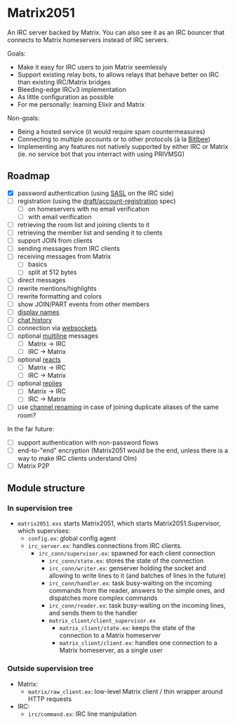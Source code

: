 # Matrix2051

An IRC server backed by Matrix. You can also see it as an IRC bouncer that
connects to Matrix homeservers instead of IRC servers.

Goals:

* Make it easy for IRC users to join Matrix seemlessly
* Support existing relay bots, to allows relays that behave better on IRC than
  existing IRC/Matrix bridges
* Bleeding-edge IRCv3 implementation
* As little configuration as possible
* For me personally: learning Elixir and Matrix

Non-goals:

* Being a hosted service (it would require spam countermeasures)
* Connecting to multiple accounts or to other protocols (à la [Bitlbee](https://www.bitlbee.org/))
* Implementing any features not natively supported by either IRC or Matrix (ie. no service bot that you interract with using PRIVMSG)

## Roadmap

* [x] password authentication (using [SASL](https://ircv3.net/specs/extensions/sasl-3.1) on the IRC side)
* [ ] registration (using the [draft/account-registration](https://github.com/ircv3/ircv3-specifications/pull/435) spec)
  * [ ] on homeservers with no email verification
  * [ ] with email verification
* [ ] retrieving the room list and joining clients to it
* [ ] retrieving the member list and sending it to clients
* [ ] support JOIN from clients
* [ ] sending messages from IRC clients
* [ ] receiving messages from Matrix
  * [ ] basics
  * [ ] split at 512 bytes
* [ ] direct messages
* [ ] rewrite mentions/highlights
* [ ] rewrite formatting and colors
* [ ] show JOIN/PART events from other members
* [ ] [display names](https://github.com/ircv3/ircv3-specifications/pull/452)
* [ ] [chat history](https://ircv3.net/specs/extensions/chathistory)
* [ ] connection via [websockets](https://github.com/ircv3/ircv3-specifications/pull/342)
* [ ] optional [multiline](https://ircv3.net/specs/extensions/multiline) messages
  * [ ] Matrix -> IRC
  * [ ] IRC -> Matrix
* [ ] optional [reacts](https://ircv3.net/specs/client-tags/reply)
  * [ ] Matrix -> IRC
  * [ ] IRC -> Matrix
* [ ] optional [replies](https://ircv3.net/specs/client-tags/reply)
  * [ ] Matrix -> IRC
  * [ ] IRC -> Matrix
* [ ] use [channel renaming](https://ircv3.net/specs/extensions/channel-rename) in case of joining duplicate aliases of the same room?

In the far future:

* [ ] support authentication with non-password flows
* [ ] end-to-"end" encryption (Matrix2051 would be the end, unless there is a way
  to make IRC clients understand Olm)
* [ ] Matrix P2P

## Module structure

### In supervision tree

* `matrix2051.exs` starts Matrix2051, which starts Matrix2051.Supervisor, which
  supervises:
  * `config.ex`: global config agent
  * `irc_server.ex`: handles connections from IRC clients.
    * `irc_conn/supervisor.ex`: spawned for each client connection
      * `irc_conn/state.ex`: stores the state of the connection
      * `irc_conn/writer.ex`: genserver holding the socket and allowing
        to write lines to it (and batches of lines in the future)
      * `irc_conn/handler.ex`: task busy-waiting on the incoming commands
        from the reader, answers to the simple ones, and dispatches more complex
        commands
      * `irc_conn/reader.ex`: task busy-waiting on the incoming lines,
        and sends them to the handler
      * `matrix_client/client_supervisor.ex`
        * `matrix_client/state.ex`: keeps the state of the connection to a Matrix homeserver
        * `matrix_client/client.ex`: handles one connection to a Matrix homeserver, as a single user

### Outside supervision tree

* Matrix:
  * `matrix/raw_client.ex`: low-level Matrix client / thin wrapper around HTTP requests
* IRC:
  * `irc/command.ex`: IRC line manipulation

